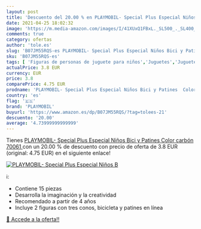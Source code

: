 ```yaml
---
layout: post
title: 'Descuento del 20.00 % en PLAYMOBIL- Special Plus Especial Niños B'
date: 2021-04-25 18:02:32
image: 'https://m.media-amazon.com/images/I/41XUxQ1FBxL._SL500_._SL400_.jpg'
comments: true
category: ofertas
author: 'tole.es'
slug: 'B07JM55RQS-es PLAYMOBIL- Special Plus Especial Niños Bici y Patines...'
sku: 'B07JM55RQS-es'
tags: [ 'Figuras de personas de juguete para niños','Juguetes','Juguetes y juegos','Muñecos y figuras','playmobil','playmobil-', ]
actualPrice: 3.8 EUR
currency: EUR
price: 3.8
comparePrice: 4.75 EUR
prodname: 'PLAYMOBIL- Special Plus Especial Niños Bici y Patines  Color carbón  70061 '
country: 'es'
flag: '🇪🇸'
brand: 'PLAYMOBIL'
buyurl: 'https://www.amazon.es/dp/B07JM55RQS/?tag=tolees-21'
descuento: '20.00'
average: '4.73999999999999'
---
```


Tienes [PLAYMOBIL- Special Plus Especial Niños Bici y Patines  Color carbón  70061 ](https://www.amazon.es/dp/B07JM55RQS/?tag=tolees-21) con un 20.00 % de descuento con precio de oferta de 3.8 EUR (original: 4.75 EUR) en el siguiente enlace!

[![PLAYMOBIL- Special Plus Especial Niños B](https://m.media-amazon.com/images/I/41XUxQ1FBxL._SL500_._SL400_.jpg)](https://www.amazon.es/dp/B07JM55RQS/?tag=tolees-21)

ℹ️:

- Contiene 15 piezas
- Desarrolla la imaginación y la creatividad
- Recomendado a partir de 4 años
- Incluye 2 figuras con tres conos, bicicleta y patines en línea

[🛒 Accede a la oferta!!](https://www.amazon.es/dp/B07JM55RQS/?tag=tolees-21)
